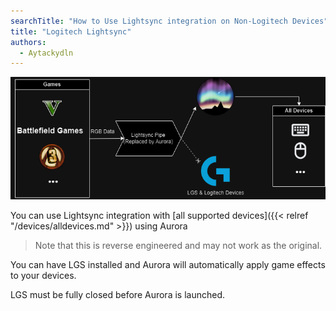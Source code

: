 ```yaml
---
searchTitle: "How to Use Lightsync integration on Non-Logitech Devices"
title: "Logitech Lightsync"
authors:
  - Aytackydln
---
```


![Diagram showing Aurora & Lightsync integration](img/diagrams/lightsync_diagram.png)

You can use Lightsync integration with [all supported devices]({{< relref "/devices/alldevices.md" >}}) using Aurora

> Note that this is reverse engineered and may not work as the original.

You can have LGS installed and Aurora will automatically apply game effects to your devices.

LGS must be fully closed before Aurora is launched.
